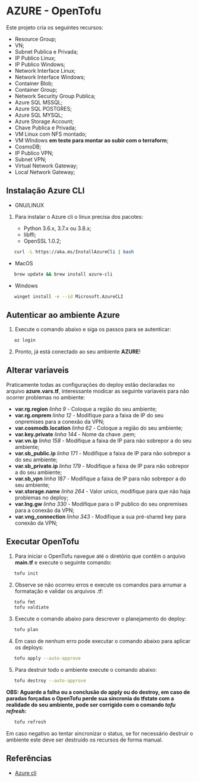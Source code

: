 # AZURE - OpenTofu

Este projeto cria os seguintes recursos:
+ Resource Group; 
+ VN;
+ Subnet Publica e Privada;
+ IP Publico Linux;
+ IP Publico Windows;
+ Network Interface Linux;
+ Network Interface Windows;
+ Container Blob;
+ Container Group;
+ Network Security Group Publica;
+ Azure SQL MSSQL;
+ Azure SQL POSTGRES;
+ Azure SQL MYSQL;
+ Azure Storage Account;
+ Chave Publica e Privada;
+ VM Linux com NFS montado;
+ VM WIndows **em teste para montar ao subir com o terraform**;
+ CosmoDB;
+ IP Publico VPN;
+ Subnet VPN;
+ Virtual Network Gateway;
+ Local Network Gateway;

## Instalação Azure CLI

+ GNU/LINUX

1. Para instalar o Azure cli o linux precisa dos pacotes:

   + Python 3.6.x, 3.7.x ou 3.8.x;
   + libffi;
   + OpenSSL 1.0.2;

```bash
   curl -L https://aka.ms/InstallAzureCli | bash
```

+ MacOS

```bash
   brew update && brew install azure-cli
```

+ Windows

```bash
   winget install -e --id Microsoft.AzureCLI
```
## Autenticar ao ambiente Azure

1. Execute o comando abaixo e siga os passos para se autenticar:

```bash
   az login
``` 

2. Pronto, já está conectado ao seu ambiente **AZURE**!

## Alterar variaveis

Praticamente todas as configurações do deploy estão declaradas no arquivo **azure.vars.tf**, interessante modicar as seguinte variaveis para não ocorrer problemas no ambiente:
+ **var.rg.region** _linha 9_ - Coloque a região do seu ambiente;
+ **var.rg.onprem** _linha 12_ - Modifique para a faixa de IP do seu onpremises para a conexão da VPN;
+ **var.cosmodb.location** _linha 62_ - Coloque a região do seu ambiente;
+ **var.key.private** _linha 144_ - Nome da chave .pem;
+ **var.vn.ip** _linha 158_ - Modifique a faixa de IP para não sobrepor a do seu ambiente;
+ **var.sb_public.ip** _linha 171_ - Modifique a faixa de IP para não sobrepor a do seu ambiente;
+ **var.sb_private.ip** _linha 179_ - Modifique a faixa de IP para não sobrepor a do seu ambiente;
+ **var.sb_vpn** _linha 187_ - Modifique a faixa de IP para não sobrepor a do seu ambiente;
+ **var.storage.name** _linha 264_ - Valor unico, modifique para que não haja problemas no deploy;
+ **var.lng.gw** _linha 330_ - Modifique para o IP publico do seu onpremises para a conexão da VPN;
+ **var.vng_connection** _linha 343_ - Modifique a sua pré-shared key para conexão da VPN;

## Executar OpenTofu

1. Para iniciar o OpenTofu navegue até o diretório que contêm o arquivo **main.tf** e execute o seguinte comando:

```bash
   tofu init
```

2. Observe se não ocorreu erros e execute os comandos para arrumar a formatação e validar os arquivos .tf:

```bash
   tofu fmt
   tofu valdiate
```

3. Execute o comando abaixo para descrever o planejamento do deploy:

```bash
   tofu plan
```

4. Em caso de nenhum erro pode executar o comando abaixo para aplicar os deploys:

```bash
   tofu apply --auto-approve
```

5. Para destruir todo o ambiente execute o comando abaixo:

```bash
   tofu destroy --auto-approve
```

**OBS: Aguarde a falha ou a conclusão do apply ou do destroy, em caso de paradas forçadas o OpenTofu perde sua sincronia do tfstate com a realidade do seu ambiente, pode ser corrigido com o comando _tofu refresh_:**

```bash
   tofu refresh
```

Em caso negativo ao tentar sincronizar o status, se for necessário destruir o ambiente este deve ser destruido os recursos de forma manual.

## Referências

+ [Azure cli](https://learn.microsoft.com/en-us/cli/azure/install-azure-cli-linux?pivots=script)